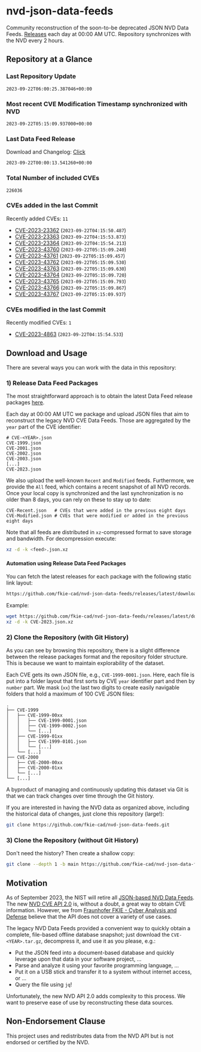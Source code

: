 # nvd-json-data-feeds

Community reconstruction of the soon-to-be deprecated JSON NVD Data Feeds. 
[Releases](https://github.com/fkie-cad/nvd-json-data-feeds/releases/latest) each day at 00:00 AM UTC.
Repository synchronizes with the NVD every 2 hours.

## Repository at a Glance

### Last Repository Update

```plain
2023-09-22T06:00:25.387046+00:00
```

### Most recent CVE Modification Timestamp synchronized with NVD

```plain
2023-09-22T05:15:09.937000+00:00
```

### Last Data Feed Release

Download and Changelog: [Click](https://github.com/fkie-cad/nvd-json-data-feeds/releases/latest)

```plain
2023-09-22T00:00:13.541260+00:00
```

### Total Number of included CVEs

```plain
226036
```

### CVEs added in the last Commit

Recently added CVEs: `11`

* [CVE-2023-23362](CVE-2023/CVE-2023-233xx/CVE-2023-23362.json) (`2023-09-22T04:15:50.487`)
* [CVE-2023-23363](CVE-2023/CVE-2023-233xx/CVE-2023-23363.json) (`2023-09-22T04:15:53.873`)
* [CVE-2023-23364](CVE-2023/CVE-2023-233xx/CVE-2023-23364.json) (`2023-09-22T04:15:54.213`)
* [CVE-2023-43760](CVE-2023/CVE-2023-437xx/CVE-2023-43760.json) (`2023-09-22T05:15:09.240`)
* [CVE-2023-43761](CVE-2023/CVE-2023-437xx/CVE-2023-43761.json) (`2023-09-22T05:15:09.457`)
* [CVE-2023-43762](CVE-2023/CVE-2023-437xx/CVE-2023-43762.json) (`2023-09-22T05:15:09.530`)
* [CVE-2023-43763](CVE-2023/CVE-2023-437xx/CVE-2023-43763.json) (`2023-09-22T05:15:09.630`)
* [CVE-2023-43764](CVE-2023/CVE-2023-437xx/CVE-2023-43764.json) (`2023-09-22T05:15:09.720`)
* [CVE-2023-43765](CVE-2023/CVE-2023-437xx/CVE-2023-43765.json) (`2023-09-22T05:15:09.793`)
* [CVE-2023-43766](CVE-2023/CVE-2023-437xx/CVE-2023-43766.json) (`2023-09-22T05:15:09.867`)
* [CVE-2023-43767](CVE-2023/CVE-2023-437xx/CVE-2023-43767.json) (`2023-09-22T05:15:09.937`)


### CVEs modified in the last Commit

Recently modified CVEs: `1`

* [CVE-2023-4863](CVE-2023/CVE-2023-48xx/CVE-2023-4863.json) (`2023-09-22T04:15:54.533`)


## Download and Usage

There are several ways you can work with the data in this repository:

### 1) Release Data Feed Packages

The most straightforward approach is to obtain the latest Data Feed release packages [here](https://github.com/fkie-cad/nvd-json-data-feeds/releases/latest).

Each day at 00:00 AM UTC we package and upload JSON files that aim to reconstruct the legacy NVD CVE Data Feeds.
Those are aggregated by the `year` part of the CVE identifier:

```
# CVE-<YEAR>.json
CVE-1999.json
CVE-2001.json
CVE-2002.json
CVE-2003.json
[...]
CVE-2023.json
```

We also upload the well-known `Recent` and `Modified` feeds.
Furthermore, we provide the `All` feed, which contains a recent snapshot of all NVD records.
Once your local copy is synchronized and the last synchronization is no older than 8 days, you can rely on these to stay up to date:

```plain
CVE-Recent.json   # CVEs that were added in the previous eight days
CVE-Modified.json # CVEs that were modified or added in the previous eight days
```

Note that all feeds are distributed in `xz`-compressed format to save storage and bandwidth.
For decompression execute:

```sh
xz -d -k <feed>.json.xz
```


#### Automation using Release Data Feed Packages

You can fetch the latest releases for each package with the following static link layout:

```sh
https://github.com/fkie-cad/nvd-json-data-feeds/releases/latest/download/CVE-<YEAR>.json.xz
```

Example:

```sh
wget https://github.com/fkie-cad/nvd-json-data-feeds/releases/latest/download/CVE-2023.json.xz
xz -d -k CVE-2023.json.xz
```

### 2) Clone the Repository (with Git History)

As you can see by browsing this repository, there is a slight difference between the release packages format and the repository folder structure.
This is because we want to maintain explorability of the dataset.

Each CVE gets its own JSON file, e.g., `CVE-1999-0001.json`.
Here, each file is put into a folder layout that first sorts by CVE `year` identifier part and then by `number` part.
We mask (`xx`) the last two digits to create easily navigable folders that hold a maximum of 100 CVE JSON files:

```plain
.
├── CVE-1999
│   ├── CVE-1999-00xx
│   │   ├── CVE-1999-0001.json
│   │   ├── CVE-1999-0002.json
│   │   └── [...]
│   ├── CVE-1999-01xx
│   │   ├── CVE-1999-0101.json
│   │   └── [...]
│   └── [...]
├── CVE-2000
│   ├── CVE-2000-00xx
│   ├── CVE-2000-01xx
│   └── [...]
└── [...]
```

A byproduct of managing and continuously updating this dataset via Git is that we can track changes over time through the Git history.

If you are interested in having the NVD data as organized above, including the historical data of changes, just clone this repository (large!):

```sh
git clone https://github.com/fkie-cad/nvd-json-data-feeds.git
```

### 3) Clone the Repository (without Git History)

Don't need the history? Then create a shallow copy:

```sh
git clone --depth 1 -b main https://github.com/fkie-cad/nvd-json-data-feeds.git
```

## Motivation

As of September 2023, the NIST will retire all [JSON-based NVD Data Feeds](https://nvd.nist.gov/vuln/data-feeds#divRetirementBanner-1).
The new [NVD CVE API 2.0](https://nvd.nist.gov/developers/vulnerabilities) is, without a doubt, a great way to obtain CVE information.
However, we from [Fraunhofer FKIE - Cyber Analysis and Defense](https://www.fkie.fraunhofer.de/en/departments/cad.html) believe that the API does not cover a variety of use cases.

The legacy NVD Data Feeds provided a convenient way to quickly obtain a complete, file-based offline database snapshot; just download the `CVE-<YEAR>.tar.gz`, decompress it, and use it as you please, e.g.:

* Put the JSON feed into a document-based database and quickly leverage upon that data in your software project, ...
* Parse and analyze it using your favorite programming language, ...
* Put it on a USB stick and transfer it to a system without internet access, or ...
* Query the file using `jq`!

Unfortunately, the new NVD API 2.0 adds complexity to this process.
We want to preserve ease of use by reconstructing these data sources.

## Non-Endorsement Clause

This project uses and redistributes data from the NVD API but is not endorsed or certified by the NVD.